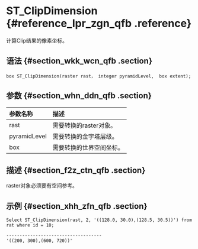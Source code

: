 # S​T\_ClipDimension {#reference_lpr_zgn_qfb .reference}

计算Clip结果的像素坐标。

## 语法 {#section_wkk_wcn_qfb .section}

```
box ST_ClipDimension(raster rast， integer pyramidLevel,  box extent);
```

## 参数 {#section_whn_ddn_qfb .section}

|参数名称|描述|
|:---|:-|
|rast|需要转换的raster对象。|
|pyramidLevel|需要转换的金字塔层级。|
|box|需要转换的世界空间坐标。|

## 描述 {#section_f2z_ctn_qfb .section}

raster对象必须要有空间参考。

## 示例 {#section_xhh_zfn_qfb .section}

```
Select ST_ClipDimension(rast, 2, '((128.0, 30.0),(128.5, 30.5))') from rat where id = 10;

------------------------------------
'((200, 300),(600, 720))'
```

